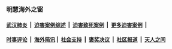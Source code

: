 
### 明慧海外之窗

####  [武汉肺炎](indexes/365.md?t=02181000) &nbsp;|&nbsp;  [迫害案例综述](indexes/328.md?t=02181000) &nbsp;|&nbsp; [迫害致死案例](indexes/277.md?t=02181000)  &nbsp;|&nbsp; [更多迫害案例](indexes/81.md?t=02181000)  &nbsp;|&nbsp; 
####  [时事评论](indexes/19.md?t=02181000) &nbsp;|&nbsp; [海外简讯](indexes/245.md?t=02181000)&nbsp;|&nbsp;  [社会支持](indexes/140.md?t=02181000) &nbsp;|&nbsp; [褒奖决议](indexes/282.md?t=02181000) &nbsp;|&nbsp; [社区报道](indexes/91.md?t=02181000)  &nbsp;|&nbsp; [天人之间](indexes/78.md?t=02181000) 

